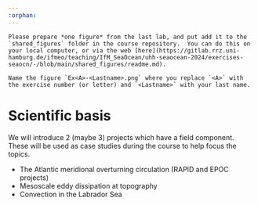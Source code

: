 ```yaml
---
:orphan:
---
```

```{admonition} Preparation (before class)
Please prepare *one figure* from the last lab, and put add it to the `shared_figures` folder in the course repository.  You can do this on your local computer, or via the web [here](https://gitlab.rrz.uni-hamburg.de/ifmeo/teaching/IfM_SeaOcean/uhh-seaocean-2024/exercises-seaocn/-/blob/main/shared_figures/readme.md). 

Name the figure `Ex<A>-<Lastname>.png` where you replace `<A>` with the exercise number (or letter) and `<Lastname>` with your last name.
```

# Scientific basis



We will introduce 2 (maybe 3) projects which have a field component.  These will be used as case studies during the course to help focus the topics.

- The Atlantic meridional overturning circulation (RAPID and EPOC projects)
- Mesoscale eddy dissipation at topography
- Convection in the Labrador Sea